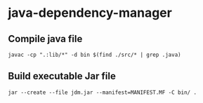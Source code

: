 # java-dependency-manager

## Compile java file

```
javac -cp ".:lib/*" -d bin $(find ./src/* | grep .java)
```

## Build executable Jar file

```
jar --create --file jdm.jar --manifest=MANIFEST.MF -C bin/ .
```
